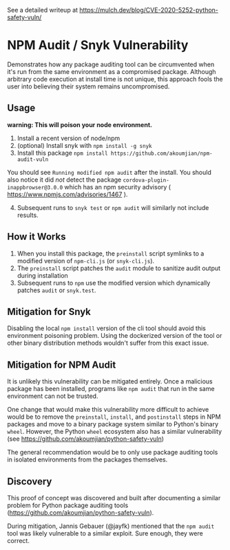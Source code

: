 See a detailed writeup at https://mulch.dev/blog/CVE-2020-5252-python-safety-vuln/

# NPM Audit / Snyk Vulnerability

Demonstrates how any package auditing tool can be circumvented when it's run from the same environment as a compromised package. Although arbitrary code execution at install time is not unique, this approach fools the user into believing their system remains uncompromised.

## Usage

**warning: This will poison your node environment.**

1. Install a recent version of node/npm
2. (optional) Install snyk with `npm install -g snyk`
3. Install this package `npm install https://github.com/akoumjian/npm-audit-vuln`

You should see `Running modified npm audit` after the install. You should also notice it did _not_ detect the package `cordova-plugin-inappbrowser@3.0.0` which has an npm security advisory ( https://www.npmjs.com/advisories/1467 ).

4. Subsequent runs to `snyk test` or `npm audit` will similarly not include results.

## How it Works

1. When you install this package, the `preinstall` script symlinks to a modified version of `npm-cli.js` (or `snyk-cli.js`).
2. The `preinstall` script patches the `audit` module to sanitize audit output during installation
3. Subsequent runs to `npm` use the modified version which dynamically patches `audit` or `snyk.test`.

## Mitigation for Snyk

Disabling the local `npm install` version of the cli tool should avoid this environment poisoning problem. Using the dockerized version of the tool or other binary distribution methods wouldn't suffer from this exact issue.

## Mitigation for NPM Audit

It is unlikely this vulnerability can be mitigated entirely. Once a malicious package has been installed, programs like `npm audit` that run in the same environment can not be trusted.

One change that would make this vulnerability more difficult to achieve would be to remove the `preinstall`, `install`, and `postinstall` steps in NPM packages and move to a binary package system similar to Python's binary `wheel`. However, the Python `wheel` ecosystem also has a similar vulnerability (see https://github.com/akoumjian/python-safety-vuln)

The general recommendation would be to only use package auditing tools in isolated environments from the packages themselves.

## Discovery

This proof of concept was discovered and built after documenting a similar problem for Python package auditing tools (https://github.com/akoumjian/python-safety-vuln).

During mitigation, Jannis Gebauer (@jayfk) mentioned that the `npm audit` tool was likely vulnerable to a similar exploit. Sure enough, they were correct.
